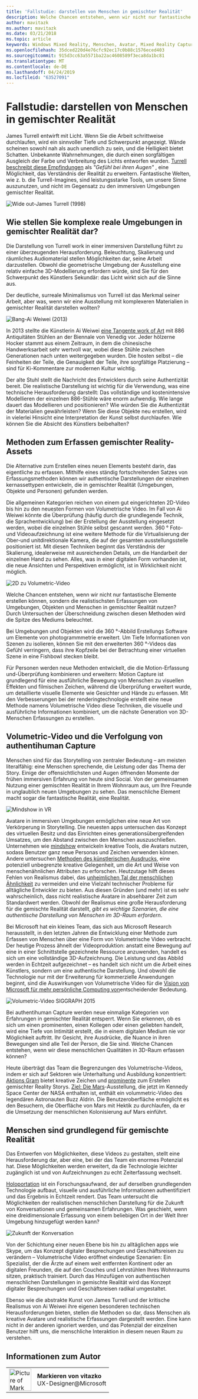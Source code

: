 ```yaml
---
title: 'Fallstudie: darstellen von Menschen in gemischter Realität'
description: Welche Chancen entstehen, wenn wir nicht nur fantastische Elemente erstellen können, sondern die realistischsten Erfassungen von Umgebungen, Objekten und Menschen in gemischter Realität nutzen?
author: mavitazk
ms.author: mavitazk
ms.date: 03/21/2018
ms.topic: article
keywords: Windows Mixed Reality, Menschen, Avatar, Mixed Reality Capture, volumetrische Video
ms.openlocfilehash: 35dced220d4e76cfc92ec17c0b88c1576eced403
ms.sourcegitcommit: 915d3cc63a5571ba22ac4608589f3eca8da1bc81
ms.translationtype: MT
ms.contentlocale: de-DE
ms.lasthandoff: 04/24/2019
ms.locfileid: "63527091"
---
```

# <a name="case-study---representing-humans-in-mixed-reality"></a>Fallstudie: darstellen von Menschen in gemischter Realität

James Turrell entwirft mit Licht. Wenn Sie die Arbeit schrittweise durchlaufen, wird ein sinnvoller Tiefe und Schwerpunkt angezeigt. Wände scheinen sowohl nah als auch unendlich zu sein, und die Helligkeit bietet Schatten. Unbekannte Wahrnehmungen, die durch einen sorgfältigen Ausgleich der Farbe und Verbreitung des Lichts entworfen wurden. [Turrell beschreibt diese Empfindungen](http://www.sculpture.org/documents/scmag02/nov02/turrell/turrell.shtml) als *"Gefühl bei ihren Augen"* , eine Möglichkeit, das Verständnis der Realität zu erweitern. Fantastische Welten, wie z. b. die Turrell-Imagines, sind leistungsstarke Tools, um unsere Sinne auszunutzen, und nicht im Gegensatz zu den immersiven Umgebungen gemischter Realität.

![Wide out-James Turrell (1998)](images/wide-out-james-turrell.jpg)

## <a name="how-do-you-represent-complex-real-world-environments-in-mixed-reality"></a>Wie stellen Sie komplexe reale Umgebungen in gemischter Realität dar?

Die Darstellung von Turrell work in einer immersiven Darstellung führt zu einer überzeugenden Herausforderung. Beleuchtung, Skalierung und räumliches Audiomaterial stellen Möglichkeiten dar, seine Arbeit darzustellen. Obwohl die geometrische Umgebung der Ausstellung eine relativ einfache 3D-Modellierung erfordern würde, sind Sie für den Schwerpunkt des Künstlers Sekundär: das Licht wirkt sich auf die Sinne aus.

Der deutliche, surreale Minimalismus von Turrell ist das Merkmal seiner Arbeit, aber was, wenn wir eine Ausstellung mit komplexeren Materialien in gemischter Realität darstellen wollten?

![Bang-Ai Weiwei (2013)](images/bang-ai-weiwie.jpg)

In 2013 stellte die Künstlerin Ai Weiwei [eine Tangente work of Art](http://www.designboom.com/art/ai-weiwei-bang-installation-at-venice-art-biennale-2013/) mit 886 Antiquitäten Stühlen an der Biennale von Venedig vor. Jeder hölzerne Hocker stammt aus einem Zeitraum, in dem die chinesische Handwerksarbeit sehr wertvoll war, wobei diese Stühle zwischen Generationen nach unten weitergegeben wurden. Die hosten selbst – die Feinheiten der Teile, die Genauigkeit der Teile, ihre sorgfältige Platzierung – sind für Ki-Kommentare zur modernen Kultur wichtig.

Der alte Stuhl stellt die Nachricht des Entwicklers durch seine Authentizität bereit. Die realistische Darstellung ist wichtig für die Verwendung, was eine technische Herausforderung darstellt: Das vollständige und kostenintensive Modellieren der einzelnen 886-Stühle wäre enorm aufwendig. Wie lange dauert das Modellieren und positionieren? Wie würden Sie die Authentizität der Materialien gewährleisten? Wenn Sie diese Objekte neu erstellen, wird in vielerlei Hinsicht eine Interpretation der Kunst selbst durchlaufen. Wie können Sie die Absicht des Künstlers beibehalten?

## <a name="methods-of-capturing-mixed-reality-assets"></a>Methoden zum Erfassen gemischter Reality-Assets

Die Alternative zum Erstellen eines neuen Elements besteht darin, das eigentliche zu erfassen. Mithilfe eines ständig fortschreitenden Satzes von Erfassungsmethoden können wir authentische Darstellungen der einzelnen kernassettypen entwickeln, die in gemischter Realität (Umgebungen, Objekte und Personen) gefunden werden.

Die allgemeinen Kategorien reichen von einem gut eingerichteten 2D-Video bis hin zu den neuesten Formen von Volumetrische Video. Im Fall von Ai Weiwei könnte die Überprüfung (häufig durch die grundlegende Technik, die Sprachentwicklung) bei der Erstellung der Ausstellung eingesetzt werden, wobei die einzelnen Stühle selbst gescannt werden. 360 ° Foto-und Videoaufzeichnung ist eine weitere Methode für die Virtualisierung der Ober-und unitdirektionale Kamera, die auf der gesamten ausstellungsstelle positioniert ist. Mit diesen Techniken beginnt das Verständnis der Skalierung, idealerweise mit ausreichenden Details, um die Handarbeit der einzelnen Hand zu sehen. Alles, was in einer digitalen Form vorhanden ist, die neue Ansichten und Perspektiven ermöglicht, ist in Wirklichkeit nicht möglich.

![2D zu Volumetric-Video](images/2d-to-volumetric-video.png)

Welche Chancen entstehen, wenn wir nicht nur fantastische Elemente erstellen können, sondern die realistischsten Erfassungen von Umgebungen, Objekten und Menschen in gemischter Realität nutzen? Durch Untersuchen der Überschneidung zwischen diesen Methoden wird die Spitze des Mediums beleuchtet.

Bei Umgebungen und Objekten wird die 360 °-Abbild Erstellungs Software um Elemente von photogrammmetrie erweitert. Um Tiefe Informationen von Szenen zu isolieren, können Sie mit den erweiterten 360 °-Videos das Gefühl verringern, dass ihre Kopfzeile bei der Betrachtung einer virtuellen Szene in eine Fishbowl stecken bleibt.

Für Personen werden neue Methoden entwickelt, die die Motion-Erfassung und-Überprüfung kombinieren und erweitern: Motion Capture ist grundlegend für eine ausführliche Bewegung von Menschen zu visuellen Effekten und filmischen Zeichen, während die Überprüfung erweitert wurde, um detaillierte visuelle Elemente wie Gesichter und Hände zu erfassen. Mit den Verbesserungen bei der renderingtechnologie erstellt eine neue Methode namens Volumetrische Video diese Techniken, die visuelle und ausführliche Informationen kombiniert, um die nächste Generation von 3D-Menschen Erfassungen zu erstellen.

## <a name="volumetric-video-and-the-pursuit-of-authentic-human-capture"></a>Volumetric-Video und die Verfolgung von authentihuman Capture

Menschen sind für das Storytelling von zentraler Bedeutung – am meisten literalfähig: eine Menschen sprechende, die Leistung oder das Thema der Story. Einige der offensichtlichsten und Augen öffnenden Momente der frühen immersiven Erfahrung von heute sind Social. Von der gemeinsamen Nutzung einer gemischten Realität in Ihrem Wohnraum aus, um Ihre Freunde in unglaublich neuen Umgebungen zu sehen. Das menschliche Element macht sogar die fantastische Realität, eine Realität.

![Mindshow in VR](images/mindshow-in-vr-640px.jpg)

Avatare in immersiven Umgebungen ermöglichen eine neue Art von Verkörperung in Storytelling. Die neuesten apps untersuchen das Konzept des virtuellen Besitz und das Einrichten eines generationsübergreifenden Umsatzes, um den Abstand zwischen den Menschen auszuschließen. Unternehmen wie [mindshow](http://mindshow.com/) entwickeln kreative Tools, die Avatars nutzen, sodass Benutzer ganz neue Personas und Zeichen verwenden können. Andere untersuchen [Methoden des künstlerischen Ausdrucks](https://en.wikipedia.org/wiki/Uncanny_valley), eine potenziell unbegrenzte kreative Gelegenheit, um die Art und Weise von menschenähnlichen Attributen zu erforschen. Heutzutage hilft dieses Fehlen von Realismus dabei, das [unheimlichen Tal der menschlichen Ähnlichkeit](https://en.wikipedia.org/wiki/Uncanny_valley) zu vermeiden und eine Vielzahl technischer Probleme für alltägliche Entwickler zu bieten. Aus diesen Gründen (und mehr) ist es sehr wahrscheinlich, dass nicht realistische Avatare in absehbarer Zeit zum Standardwert werden. Obwohl der Realismus eine große Herausforderung für die gemischte Realität darstellt, *gibt es wichtige Szenarien, die eine authentische Darstellung von Menschen im 3D-Raum erfordern*.

Bei Microsoft hat ein kleines Team, das sich aus Microsoft Research herausstellt, in den letzten Jahren die Entwicklung einer Methode zum Erfassen von Menschen über eine Form von Volumetrische Video verbracht. Der heutige Prozess ähnelt der Videoproduktion: anstatt eine Bewegung auf eine in einer Schnittstelle gezeichnete Ressource anzuwenden, handelt es sich um eine vollständige 3D-Aufzeichnung. Die Leistung und das Abbild werden in Echtzeit aufgezeichnet – es handelt sich nicht um die Arbeit eines Künstlers, sondern um eine authentische Darstellung. Und obwohl die Technologie nur mit der Erweiterung für kommerzielle Anwendungen beginnt, sind die Auswirkungen von Volumetrische Video für die [Vision von Microsoft für mehr persönliche Computing von](https://www.youtube.com/watch?v=tcyj-_IEWt8)entscheidender Bedeutung.

![Volumetric-Video SIGGRAPH 2015](images/volumetric-video-siggraph-2015.gif)

Bei authentihuman Capture werden neue einmalige Kategorien von Erfahrungen in gemischter Realität entsperrt. Wenn Sie erkennen, ob es sich um einen prominenten, einen Kollegen oder einen geliebten handelt, wird eine Tiefe von Intimität erstellt, die in einem digitalen Medium nie vor Möglichkeit auftritt. Ihr Gesicht, ihre Ausdrücke, die Nuance in ihren Bewegungen sind alle Teil der Person, die Sie sind. Welche Chancen entstehen, wenn wir diese menschlichen Qualitäten in 3D-Raum erfassen können?

Heute überträgt das Team die Begrenzungen des Volumetrische-Videos, indem er sich auf Sektoren wie Unterhaltung und Ausbildung konzentriert: [Aktions Gram](https://www.microsoft.com/p/actiongram/9nblggh5ftmt) bietet kreative Zeichen und [prominente](https://www.youtube.com/watch?v=BwWueXlsOrA) zum Erstellen gemischter Reality Storys. [Ziel: Die Mars](https://www.jpl.nasa.gov/news/news.php?feature=6220)-Ausstellung, die jetzt im Kennedy Space Center der NASA enthalten ist, enthält ein volummetric-Video des legendären Astronauten Buzz Aldrin. Die Benutzeroberfläche ermöglicht es den Besuchern, die Oberfläche von Mars mit Hektik zu durchlaufen, da er die Umsetzung der menschlichen Kolonisierung auf Mars einführt.

## <a name="humans-are-fundamental-to-mixed-reality"></a>Menschen sind grundlegend für gemischte Realität

Das Entwerfen von Möglichkeiten, diese Videos zu gestalten, stellt eine Herausforderung dar, aber eine, bei der das Team ein enormes Potenzial hat. Diese Möglichkeiten werden erweitert, da die Technologie leichter zugänglich ist und von Aufzeichnungen zu echt Zeiterfassung wechselt.

[Holoportation](https://www.microsoft.com/en-us/research/project/holoportation-3/) ist ein Forschungsaufwand, der auf derselben grundlegenden Technologie aufbaut, visuelle und ausführliche Informationen authentifiziert und das Ergebnis in Echtzeit rendert. Das Team untersucht die Möglichkeiten der realistischen menschlichen Darstellung für die Zukunft von Konversationen und gemeinsamen Erfahrungen. Was geschieht, wenn eine dreidimensionale Erfassung von einem beliebigen Ort in der Welt Ihrer Umgebung hinzugefügt werden kann?

![Zukunft der Konversation](images/girl-with-dress.jpg)

Von der Schichtung einer neuen Ebene bis hin zu alltäglichen apps wie Skype, um das Konzept digitaler Besprechungen und Geschäftsreisen zu verändern – Volumetrische Video eröffnet eindeutige Szenarien: Ein Spezialist, der die Ärzte auf einem weit entfernten Kontinent oder an digitalen Freunden, die auf den Couches und Lehrstühlen Ihres Wohnraums sitzen, praktisch trainiert. Durch das Hinzufügen von authentischen menschlichen Darstellungen in gemischte Realität wird das Konzept digitaler Besprechungen und Geschäftsreisen radikal umgestaltet.

Ebenso wie die abstrakte Kunst von James Turrell und der kritische Realismus von Ai Weiwei ihre eigenen besonderen technischen Herausforderungen bieten, stellen die Methoden so dar, dass Menschen als kreative Avatare und realistische Erfassungen dargestellt werden. Eine kann nicht in der anderen ignoriert werden, und das Potenzial der einzelnen Benutzer hilft uns, die menschliche Interaktion in diesem neuen Raum zu verstehen.

## <a name="about-the-author"></a>Informationen zum Autor

<table style="border-collapse:collapse" padding-left="0px">
<tr>
<td style="border-style: none" width="60"><img alt="Picture of Mark Vitazko" width="60" height="60" src="images/mark-vitazko.jpg"></td>
<td style="border-style: none"><b>Markieren von vitazko</b><br>UX-Designer@Microsoft</td>
</tr>
</table>
